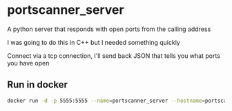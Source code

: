 # portscanner_server
A python server that responds with open ports from the calling address

I was going to do this in C++ but I needed something quickly

Connect via a tcp connection, I'll send back JSON that tells you what ports you have open

## Run in docker
```bash
docker run -d -p 5555:5555 --name=portscanner_server --hostname=portscanner_server jrcichra/portscanner_server:master
```
